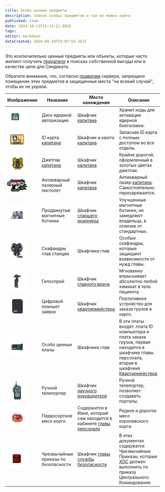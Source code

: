 ```yaml
---
title: Особо ценные предметы
description: Список особых предметов и где их можно найти
published: true
date: 2024-10-13T15:13:21.893Z
tags: 
editor: markdown
dateCreated: 2024-09-10T19:07:53.363Z
---
```


<div><p>
Это исключительно ценные предметы или объекты, которые часто желают получить <a href="/roles/traitor" class="is-internal-link is-valid-page">предатели</a>
в поисках собственной выгоды или в качестве цели для Синдиката.

Обратите внимание, что, согласно <a href="/rules" class="is-internal-link is-valid-page">правилам</a> сервера, запрещено помещение этих предметов в защищенные места "на всякий случай", чтобы их не украли.
</p>
<p>
</p>
<center>
  <table class="com">
    <thead>
      <tr>
    <th>Изображение</th>
    <th>Название</th>
    <th>Место нахождения</th>
    <th>Описание</th>
  </tr></thead>
    <tr>
        <td><img src="/guides/especiallyvaluableitems/nucleardisk.gif" alt="nucleardisk.gif" width="64" height="64"></td>
        <td>Диск ядерной авторизации</td>
        <td>Шкафчик <a href="/roles/captain" class="is-internal-link is-valid-page">капитана</a></td>
        <td>Хранит коды для активации ядерной боеголовки.</td>
    </tr>
    <tr>
        <td><img src="/guides/especiallyvaluableitems/id_card_captain.png" alt="id_card_captain.png" width="64" height="64"></td>
        <td>ID карта <a href="/roles/captain" class="is-internal-link is-valid-page">капитана</a></td>
        <td>Шкафчик и каюта <a href="/roles/captain" class="is-internal-link is-valid-page">капитана</a></td>
        <td>Запасная ID карта с полным доступом во все отделы.</td>
    </tr>
    <tr>
        <td><img src="/guides/especiallyvaluableitems/captainjetpack.png" alt="captainjetpack.png" width="64" height="64"></td>
        <td>Джетпак <a href="/roles/captain" class="is-internal-link is-valid-page">капитана</a></td>
        <td>Шкафчик <a href="/roles/captain" class="is-internal-link is-valid-page">капитана</a></td>
        <td>Крайне дорогой, оформленный в золотых цветах джетпак.</td>
    </tr>
    <tr>
        <td><img src="/guides/especiallyvaluableitems/captaingun.gif" alt="captaingun.gif" width="64" height="64"></td>
        <td>Антикварный лазерный пистолет</td>
        <td>Шкафчик <a href="/roles/captain" class="is-internal-link is-valid-page">капитана</a></td>
        <td>Антикварный лазер <a href="/roles/captain" class="is-internal-link is-valid-page">капитана</a>. Самостоятельно перезаряжается.</td>
    </tr>
    <tr>
        <td><img src="/guides/especiallyvaluableitems/advanced_magnetic_boots.png" alt="advanced_magnetic_boots.png" width="64" height="64"></td>
        <td>Продвинутые магнитные ботинки</td>
        <td>Шкафчик <a href="/roles/chiefengineer" class="is-internal-link is-valid-page">старшего инженера</a></td>
        <td>Улучшенные магнитные ботинки, не замедляют владельца, в отличие от стандартных.</td>
    </tr>
    <tr>
        <td><img src="/guides/especiallyvaluableitems/spacesuits2.gif" alt="researchdirectorspacesuit.png" width="64" height="64"></td>
        <td>Скафандры глав станции</td>
        <td>Шкафчики глав</td>
        <td>Особые скафандры, которые защищают взависимости от нужд главы.</td>
    </tr>
    <tr>
        <td><img src="/guides/especiallyvaluableitems/hypospray2.png" alt="hypospray2.png" width="64" height="64"></td>
        <td>Гипоспрей</td>
        <td>Шкафчик <a href="/roles/chiefmedicalofficer" class="is-internal-link is-valid-page">главного врача</a></td>
        <td>Мгновенно впрыскивает абсолютно любой химикат в тело пациента.</td>
    </tr>
    <tr>
        <td><img src="/guides/especiallyvaluableitems/clipboard.png" alt="clipboard.png" width="64" height="64"></td>
        <td>Цифровой планшет заявок</td>
        <td>Шкафчик <a href="/roles/quartermaster" class="is-internal-link is-valid-page">квартирмейстера</a></td>
        <td>Портативное устройство для заказа грузов в карго.</td>
    </tr>
    <tr>
        <td><img src="/guides/especiallyvaluableitems/machine_board.png" alt="machine_board.png" width="64" height="64"></td>
        <td>Особо ценные платы</td>
        <td>Шкафчики глав</td>
        <td>В эти платы входят: плата ID компьютера и плата заказа грузов, первая находится в шкафчике главы персонала, вторая в шкафчике <a href="/roles/quartermaster" class="is-internal-link is-valid-page">Квартирмействра</a>.</td>
    </tr>
    <tr>
        <td><img src="/guides/especiallyvaluableitems/hand_teleporter.gif" alt="hand_teleporter.gif" width="64" height="64"></td>
        <td>Ручной телепортер</td>
        <td>Шкафчик <a href="/roles/researchdirector" class="is-internal-link is-valid-page">научного руководителя</a></td>
        <td>Ручной телепортер, позволяет создавать порталы.</td>
    </tr>
    <tr>
        <td><img src="/guides/especiallyvaluableitems/foodmeatcorgi.png" alt="foodmeatcorgi.png" width="64" height="64"></td>
        <td>Первосортное мясо корги</td>
        <td>Содержится в Иане, который сам находится в кабинете <a href="/roles/headofpersonnel" class="is-internal-link is-valid-page">главы персонала</a></td>
        <td>Редкое и дорогое мясо королевского корги.</td>
    </tr>
    <tr>
        <td><img src="/guides/especiallyvaluableitems/folder-sec-doc.png" alt="folder-sec-doc.png" width="64" height="64"></td>
        <td>Чрезвычайные приказы по безопасности</td>
        <td>Шкафчик <a href="/roles/headofsecurity" class="is-internal-link is-valid-page">главы службы безопасности</a></td>
        <td>В этих документах содержатся Чрезвычайные Приказы, которые <a href="/roles/headofsecurity" class="is-internal-link is-valid-page">ХОС</a> должен выполнить по приказу Центрального Командования.</td>
    </tr></table>